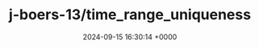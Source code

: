 ---
title: "j-boers-13/time_range_uniqueness"
link: "https://github.com/j-boers-13/time_range_uniqueness"
date: "2024-09-15 16:30:14 +0000"
description: ""
category: "github"
---